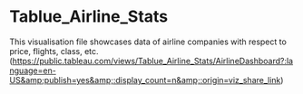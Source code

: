# Tablue_Airline_Stats
This visualisation file showcases data of airline companies with respect to price, flights, class, etc. (https://public.tableau.com/views/Tablue_Airline_Stats/AirlineDashboard?:language=en-US&amp;publish=yes&amp;:display_count=n&amp;:origin=viz_share_link)
